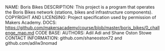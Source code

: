 NAME:  Boris Bikes
DESCRIPTION: This project is a program that operates the Boris Bikes network (stations, bikes and infrastructure components).
COPYRIGHT AND LICENSING: Project specification used by permission of Makers Academy.
DOCS: https://github.com/makersacademy/course/blob/master/boris_bikes/0_challenge_map.md
CODE BASE:
AUTHORS: Adil Adi and Shane Oston Stowe
CONTACT INFORMATION: github.com/shaneoston72 and github.com/adilw3nomad

